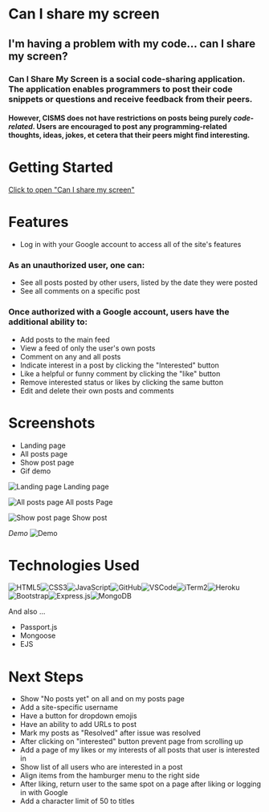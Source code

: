 # Can I share my screen

## I'm having a problem with my code... can I share my screen?

### Can I Share My Screen is a social code-sharing application. The application enables programmers to post their code snippets or questions and receive feedback from their peers.

#### However, CISMS does not have restrictions on posts being purely *code-related*. Users are encouraged to post any programming-related thoughts, ideas, jokes, et cetera that their peers might find interesting.

# Getting Started

[Click to open "Can I share my screen"](https://can-i-share-my-screen.herokuapp.com/)

# Features
- Log in with your Google account to access all of the site's features

### As an unauthorized user, one can:
- See all posts posted by other users, listed by the date they were posted
- See all comments on a specific post

### Once authorized with a Google account, users have the additional ability to:
- Add posts to the main feed
- View a feed of only the user's own posts
- Comment on any and all posts
- Indicate interest in a post by clicking the "Interested" button
- Like a helpful or funny comment by clicking the "like" button
- Remove interested status or likes by clicking the same button
- Edit and delete their own posts and comments



# Screenshots

- Landing page
- All posts page
- Show post page
- Gif demo

![Landing page](https://i.imgur.com/DXNloN1.png)
Landing page

![All posts page](https://i.imgur.com/hNKf6F4.png)
All posts Page

![Show post page](https://i.imgur.com/dFgwzDM.png)
Show post

*Demo*
![Demo](gif-demo.gif)

# Technologies Used

![HTML5](https://img.shields.io/badge/html5-%23E34F26.svg?style=for-the-badge&logo=html5&logoColor=white)![CSS3](https://img.shields.io/badge/css3-%231572B6.svg?style=for-the-badge&logo=css3&logoColor=white)![JavaScript](https://img.shields.io/badge/javascript-%23323330.svg?style=for-the-badge&logo=javascript&logoColor=%23F7DF1E)![GitHub](https://img.shields.io/badge/github-%23121011.svg?style=for-the-badge&logo=github&logoColor=white)![VSCode](https://img.shields.io/badge/Visual_Studio_Code-0078D4?style=for-the-badge&logo=visual%20studio%20code&logoColor=white)![iTerm2](https://img.shields.io/badge/iTerm2-000000?style=for-the-badge&logo=iterm2&logoColor=white)![Heroku](https://img.shields.io/badge/Heroku-430098?style=for-the-badge&logo=heroku&logoColor=white)![Bootstrap](https://img.shields.io/badge/Bootstrap-563D7C?style=for-the-badge&logo=bootstrap&logoColor=white)![Express.js](https://img.shields.io/badge/Express.js-404D59?style=for-the-badge)![MongoDB](https://img.shields.io/badge/MongoDB-4EA94B?style=for-the-badge&logo=mongodb&logoColor=white)

And also ...
- Passport.js
- Mongoose
- EJS

# Next Steps

- Show "No posts yet" on all and on my posts page
- Add a site-specific username
- Have a button for dropdown emojis
- Have an ability to add URLs to post
- Mark my posts as "Resolved" after issue was resolved
- After clicking on "interested" button prevent page from scrolling up
- Add a page of my likes or my interests of all posts that user is interested in
- Show list of all users who are interested in a post
- Align items from the hamburger menu to the right side
- After liking, return user to the same spot on a page after liking or logging in with Google
- Add a character limit of 50 to titles
